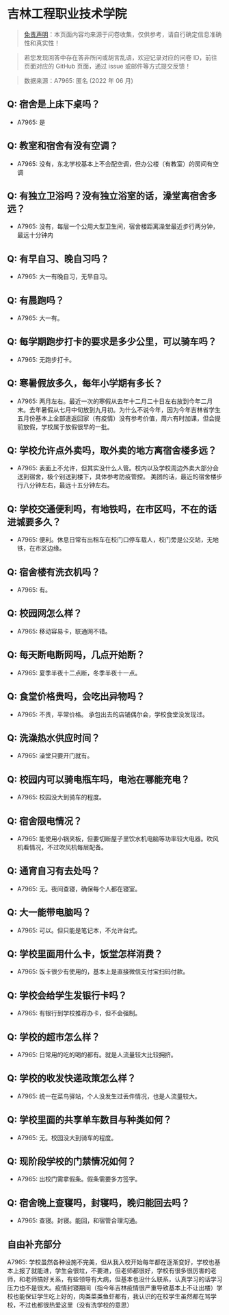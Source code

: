 # 吉林工程职业技术学院

> [免责声明](https://colleges.chat/#_3)：本页面内容均来源于问卷收集，仅供参考，请自行确定信息准确性和真实性！

> 若您发现回答中存在答非所问或胡言乱语，欢迎记录对应的问卷 ID，前往页面对应的 GitHub 页面，通过 issue 或邮件等方式提交反馈！

> 数据来源：A7965: 匿名 (2022 年 06 月)

## Q: 宿舍是上床下桌吗？

- A7965: 是

## Q: 教室和宿舍有没有空调？

- A7965: 没有，东北学校基本上不会配空调，但办公楼（有教室）的房间有空调

## Q: 有独立卫浴吗？没有独立浴室的话，澡堂离宿舍多远？

- A7965: 没有，每层一个公用大型卫生间，宿舍楼距离澡堂最近步行两分钟，最远十分钟内

## Q: 有早自习、晚自习吗？

- A7965: 大一有晚自习，无早自习。

## Q: 有晨跑吗？

- A7965: 大一有。

## Q: 每学期跑步打卡的要求是多少公里，可以骑车吗？

- A7965: 无跑步打卡。

## Q: 寒暑假放多久，每年小学期有多长？

- A7965: 两月左右。最近一次的寒假从去年十二月二十日左右放到今年二月末。去年暑假从七月中旬放到九月初。为什么不说今年，因为今年吉林省学生五月份基本上全部遣返回家（有疫情）没有参考价值，周六有时加课，但会提前放假，学校属于放假很早的一批。

## Q: 学校允许点外卖吗，取外卖的地方离宿舍楼多远？

- A7965: 表面上不允许，但其实没什么人管。校内以及学校周边外卖大部分会送到宿舍，极个别送到楼下，具体参考防疫管控。
美团的话，最近的宿舍楼步行八分钟左右，最远十五分钟左右。

## Q: 学校交通便利吗，有地铁吗，在市区吗，不在的话进城要多久？

- A7965: 便利。休息日常有出租车在校门口停车载人，校门旁是公交站，无地铁，在市区边缘。

## Q: 宿舍楼有洗衣机吗？

- A7965: 有。

## Q: 校园网怎么样？

- A7965: 移动容易卡，联通网不错。

## Q: 每天断电断网吗，几点开始断？

- A7965: 夏季半夜十二点断，冬季半夜十一点。

## Q: 食堂价格贵吗，会吃出异物吗？

- A7965: 不贵，平常价格。
承包出去的店铺偶尔会，学校食堂没发现过。

## Q: 洗澡热水供应时间？

- A7965: 澡堂只要开门就有。

## Q: 校园内可以骑电瓶车吗，电池在哪能充电？

- A7965: 校园没大到骑车的程度。

## Q: 宿舍限电情况？

- A7965: 能使用小锅夹板，但要切断屋子里饮水机电脑等功率较大电器。吹风机看情况，不过吹风机每层配备。

## Q: 通宵自习有去处吗？

- A7965: 无。夜间查寝，确保每个人都在寝室。

## Q: 大一能带电脑吗？

- A7965: 可以。但只能是笔记本，不允许台式。

## Q: 学校里面用什么卡，饭堂怎样消费？

- A7965: 饭卡很少有使用的，基本上是直接微信支付宝扫码付款。

## Q: 学校会给学生发银行卡吗？

- A7965: 有银行到学校推荐办卡，但不会强制。

## Q: 学校的超市怎么样？

- A7965: 日常用的吃的喝的都有。就是人流量较大比较拥挤。

## Q: 学校的收发快递政策怎么样？

- A7965: 统一在菜鸟驿站，个人没发生过丢件情况，也是人流量较大。

## Q: 学校里面的共享单车数目与种类如何？

- A7965: 无。校园没大到骑车的程度。

## Q: 现阶段学校的门禁情况如何？

- A7965: 出校门需拿假条。假条需要多方签字。

## Q: 宿舍晚上查寝吗，封寝吗，晚归能回去吗？

- A7965: 查寝。封寝。能回，和宿管合理沟通。

## 自由补充部分

A7965: 学校虽然各种设施不完美，但从我入校开始每年都在逐渐变好，学校也基本上报了就能进，学生会很垃，不要进，但老师都很好，学校有很多很厉害的老师，和老师搞好关系，有些领导有大病，但基本也没什么联系，认真学习的话学习压力也不是很大。疫情封寝期间（指今年吉林疫情很严重导致基本上不让出楼）学校也能保证学生吃上好的，肉类菜类鱼虾都有，我认识的在校学生虽然都在骂学校，不过也都很热爱这里（没有洗学校的意思）